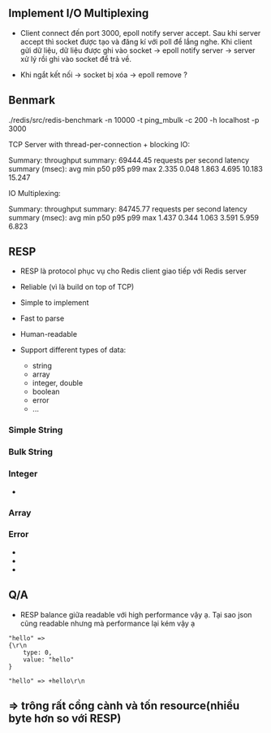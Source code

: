 ## Implement I/O Multiplexing

- Client connect đến port 3000, epoll notify server accept. Sau khi server accept thì socket được tạo và đăng kí với poll để lắng nghe. Khi client gửi dữ liệu, dữ liệu được ghi vào socket -> epoll notify server -> server xử lý rồi ghi vào socket để trả về. 

- Khi ngắt kết nối -> socket bị xóa -> epoll remove ? 


## Benmark

./redis/src/redis-benchmark -n 10000 -t ping_mbulk -c 200 -h localhost -p 3000

TCP Server with thread-per-connection + blocking IO:

Summary:
  throughput summary: 69444.45 requests per second
  latency summary (msec):
          avg       min       p50       p95       p99       max
        2.335     0.048     1.863     4.695    10.183    15.247



IO Multiplexing:

Summary:
  throughput summary: 84745.77 requests per second
  latency summary (msec):
          avg       min       p50       p95       p99       max
        1.437     0.344     1.063     3.591     5.959     6.823



## RESP
- RESP là protocol phục vụ cho Redis client giao tiếp với Redis server
- Reliable (vì là build on top of TCP)
- Simple to implement
- Fast to parse
- Human-readable

- Support different types of data:
  - string
  - array
  - integer, double
  - boolean
  - error
  - ...

### Simple String


### Bulk String


### Integer
- 

### Array

### Error
-
-
-

## Q/A
- RESP balance giữa readable với high performance vậy ạ. Tại sao json cũng readable nhưng mà performance lại kém vậy ạ

```
"hello" =>
{\r\n
    type: 0,
    value: "hello"
}
```
```
"hello" => +hello\r\n
```

=> trông rất cồng cành và tốn resource(nhiều byte hơn so với RESP) 
- 
